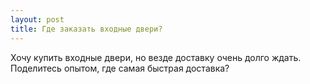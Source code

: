 ```yaml
---
layout: post 
title: Где заказать входные двери? 
--- 
```

Хочу купить входные двери, но везде доставку очень долго ждать. Поделитесь опытом, где самая быстрая доставка?